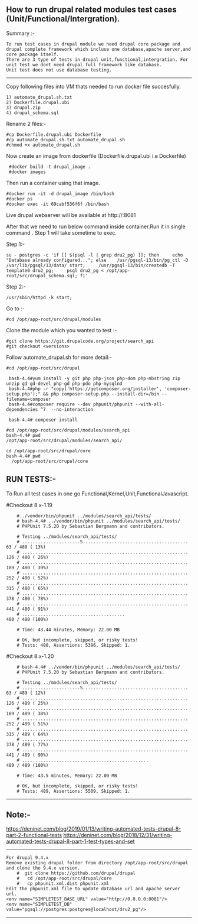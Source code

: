 
How to run drupal related modules test cases (Unit/Functional/Intergration).
-------------

Summary :-
    
    To run test cases in drupal module we need drupal core package and drupal complete framework which incluse one database,apache server,and core package itself.
    There are 3 type of tests in drupal unit,functional,intergration. For unit test we dont need drupal full framework like database.
    Unit test does not use database testing.
 
*************************

Copy following files into VM thats needed to run docker file succesfully.

    1) automate_drupal.sh.txt
    2) Dockerfile.drupal.ubi
    3) drupal.zip
    4) drupal_schema.sql

Rename 2 files:-

    #cp Dockerfile.drupal.ubi Dockerfile
    #cp automate_drupal.sh.txt automate_drupal.sh
    #chmod +x automate_drupal.sh
     

Now create an image from dockerfile (Dockerfile.drupal.ubi i.e Dockerfile)
  
     #docker build -t drupal_image .
     #docker images
 
 
Then run a container using that image.

    #docker run -it -d drupal_image /bin/bash
    #docker ps
    #docker exec -it 69cabf536f6f /bin/bash

Live drupal webserver will be available at http://<ip>:8081

After that we need to run below command inside container.Run it in single command . Step 1 will take sometime to exec. 

Step 1:- 

    su - postgres -c 'if [[ $(psql -l | grep dru2_pg) ]]; then     echo "Database already configured..."; else    /usr/pgsql-13/bin/pg_ctl -D /var/lib/pgsql/13/data/ start;     /usr/pgsql-13/bin/createdb -T template0 dru2_pg;     psql dru2_pg < /opt/app-root/src/drupal_schema.sql; fi'

Step 2:-

    /usr/sbin/httpd -k start;


Go to :-

    #cd /opt/app-root/src/drupal/modules

Clone the module which you wanted to test :-

    #git clone https://git.drupalcode.org/project/search_api
    #git checkout <versions>   
  
Follow automate_drupal.sh for more detail:-
  
    #cd /opt/app-root/src/drupal
    
     bash-4.4#yum install -y git php php-json php-dom php-mbstring zip unzip gd gd-devel php-gd php-pdo php-mysqlnd
     bash-4.4#php -r "copy('https://getcomposer.org/installer', 'composer-setup.php');" && php composer-setup.php --install-dir=/bin --filename=composer
     bash-4.4#composer require --dev phpunit/phpunit --with-all-dependencies ^7  --no-interaction

     bash-4.4# composer install
    
    #cd /opt/app-root/src/drupal/modules/search_api
    bash-4.4# pwd
    /opt/app-root/src/drupal/modules/search_api/

    cd /opt/app-root/src/drupal/core
    bash-4.4# pwd
      /opt/app-root/src/drupal/core
      
 
RUN TESTS:- 
---------- 
    
To Run all test cases in one go Functional,Kernel,Unit,FunctionalJavascript.
 
#Checkout 8.x-1.19

        #../vendor/bin/phpunit ../modules/search_api/tests/
        # bash-4.4# ../vendor/bin/phpunit ../modules/search_api/tests/
        # PHPUnit 7.5.20 by Sebastian Bergmann and contributors.

        # Testing ../modules/search_api/tests/
        # ......................S........................................  63 / 480 ( 13%)
        # ............................................................... 126 / 480 ( 26%)
        # ............................................................... 189 / 480 ( 39%)
        # ............................................................... 252 / 480 ( 52%)
        # ............................................................... 315 / 480 ( 65%)
        # ............................................................... 378 / 480 ( 78%)
        # ............................................................... 441 / 480 ( 91%)
        # .......................................                         480 / 480 (100%)

        # Time: 43.44 minutes, Memory: 22.00 MB

        # OK, but incomplete, skipped, or risky tests!
        # Tests: 480, Assertions: 5396, Skipped: 1.


 #Checkout 8.x-1.20 

        # bash-4.4# ../vendor/bin/phpunit ../modules/search_api/tests/
        # PHPUnit 7.5.20 by Sebastian Bergmann and contributors.

        # Testing ../modules/search_api/tests/
        # ......................S........................................  63 / 489 ( 12%)
        # ............................................................... 126 / 489 ( 25%)
        # ............................................................... 189 / 489 ( 38%)
        # ............................................................... 252 / 489 ( 51%)
        # ............................................................... 315 / 489 ( 64%)
        # ............................................................... 378 / 489 ( 77%)
        # ............................................................... 441 / 489 ( 90%)
        # ................................................                489 / 489 (100%)

        # Time: 43.5 minutes, Memory: 22.00 MB

        # OK, but incomplete, skipped, or risky tests!
        # Tests: 489, Assertions: 5509, Skipped: 1.

  
-------------


Note:-
----------

https://deninet.com/blog/2019/01/13/writing-automated-tests-drupal-8-part-2-functional-tests
https://deninet.com/blog/2018/12/31/writing-automated-tests-drupal-8-part-1-test-types-and-set

-------
    For drupal 9.4.x    
    Remove existing drupal folder from directory /opt/app-root/src/drupal and clone the 9.4.x version.
        #  git clone https://github.com/drupal/drupal  
        #   cd /opt/app-root/src/drupal/core
        #   cp phpunit.xml.dist phpunit.xml
    Edit the phpunit.xml file to update database url and apache server url.
    <env name="SIMPLETEST_BASE_URL" value="http://0.0.0.0:8081"/>
    <env name="SIMPLETEST_DB" value="pgsql://postgres:postgres@localhost/dru2_pg"/>
    
-------